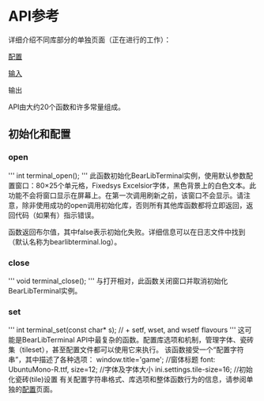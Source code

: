 # API参考
详细介绍不同库部分的单独页面（正在进行的工作）：

[配置](http://foo.wyrd.name/en:bearlibterminal:reference:configuration)

[输入](http://foo.wyrd.name/en:bearlibterminal:reference:input)

输出

API由大约20个函数和许多常量组成。

## 初始化和配置

### open
'''
int terminal_open();
'''
此函数初始化BearLibTerminal实例，使用默认参数配置窗口：80×25个单元格，Fixedsys Excelsior字体，黑色背景上的白色文本。此功能不会将窗口显示在屏幕上。在第一次调用刷新之前，该窗口不会显示。请注意，除非使用成功的open调用初始化库，否则所有其他库函数都将立即返回，返回代码（如果有）指示错误。

函数返回布尔值，其中false表示初始化失败。详细信息可以在日志文件中找到（默认名称为bearlibterminal.log）。

### close
'''
void terminal_close();
'''
与打开相对，此函数关闭窗口并取消初始化BearLibTerminal实例。

### set
'''
int terminal_set(const char* s); // + setf, wset, and wsetf flavours
'''
这可能是BearLibTerminal API中最复杂的函数。配置库选项和机制，管理字体、瓷砖集（tileset），甚至配置文件都可以使用它来执行。
该函数接受一个“配置字符串”，其中描述了各种选项：
window.title='game'; //窗体标题
font: UbuntuMono-R.ttf, size=12;  //字体及字体大小
ini.settings.tile-size=16; //初始化瓷砖(tile)设置
有关配置字符串格式、库选项和整体函数行为的信息，请参阅单独的[配置](http://foo.wyrd.name/en:bearlibterminal:reference:configuration)页面。
